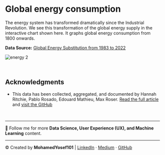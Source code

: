 # Global energy consumption
The energy system has transformed dramatically since the Industrial Revolution. We see this transformation of the global energy supply in the interactive chart shown here. It graphs global energy consumption from 1800 onwards.

**Data Source:** [Global Energy Substitution from 1983 to 2022](https://www.kaggle.com/datasets/mohamedyosef101/global-energy-substitution-from-1983-to-2022)


![energy 2](https://github.com/mohamedyosef101/energy-substitution/assets/118842452/ffae65d5-2c29-4626-a13c-115897bc8952)


<div><br></div>


## Acknowledgments
* This data has been collected, aggregated, and documented by Hannah Ritchie, Pablo Rosado, Edouard Mathieu, Max Roser. [Read the full article](https://ourworldindata.org/energy-production-consumption) and [visit the GitHub](https://github.com/owid/energy-data)


<div><br></div>


<div>
	<hr>
	<p> 🔔 Follow me for more <b>Data Science, User Experience (UX), and Machine Learning</b> content.</p>
	<hr>
</div>
<p>&copy; Created by <b>MohamedYosef101</b> | 
	<a href="https://linkedin.com/in/mohamedyosef101">LinkedIn</a> &centerdot;
	<a href="https://medium.com/in/@mohamedyosef101">Medium</a> &centerdot;
	<a href="https://github.com/mohamedyosef101">GitHub</a>
</p>
